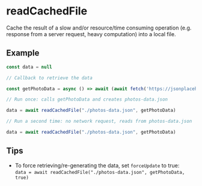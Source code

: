 # readCachedFile
 
Cache the result of a slow and/or resource/time consuming operation (e.g. response from a server request, heavy computation) into a local file.

## Example
```javascript
const data = null

// Callback to retrieve the data

const getPhotoData = async () => await (await fetch('https://jsonplaceholder.typicode.com/photos')).text()

// Run once: calls getPhotoData and creates photos-data.json

data = await readCachedFile("./photos-data.json", getPhotoData)

// Run a second time: no network request, reads from photos-data.json

data = await readCachedFile("./photos-data.json", getPhotoData)
```

## Tips

- To force retrieving/re-generating the data, set `forceUpdate` to true:  
`data = await readCachedFile("./photos-data.json", getPhotoData, true)`